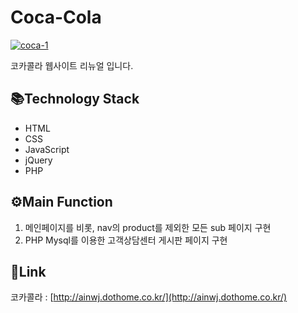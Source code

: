 # Coca-Cola

<a href="https://ibb.co/1n7rd4g"><img src="https://i.ibb.co/ZJGBYbj/coca-1.png" alt="coca-1" border="0"></a>

코카콜라 웹사이트 리뉴얼 입니다.

 ## 📚Technology Stack
* HTML
* CSS
* JavaScript
* jQuery
* PHP

## ⚙Main Function
1. 메인페이지를 비롯, nav의 product를 제외한 모든 sub 페이지 구현
2. PHP Mysql를 이용한 고객상담센터 게시판 페이지 구현 

## 🔗Link
코카콜라 : [http://ainwj.dothome.co.kr/](http://ainwj.dothome.co.kr/)
